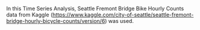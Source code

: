 In this Time Series Analysis, Seattle Fremont Bridge Bike Hourly Counts data from Kaggle (https://www.kaggle.com/city-of-seattle/seattle-fremont-bridge-hourly-bicycle-counts/version/6) was used.  

